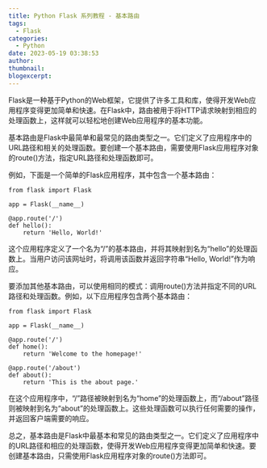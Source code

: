 ```yaml
---
title: Python Flask 系列教程 - 基本路由
tags:
  - Flask
categories:
  - Python
date: 2023-05-19 03:38:53
author:
thumbnail:
blogexcerpt:
---
```

Flask是一种基于Python的Web框架，它提供了许多工具和库，使得开发Web应用程序变得更加简单和快速。在Flask中，路由被用于将HTTP请求映射到相应的处理函数上，这样就可以轻松地创建Web应用程序的基本功能。

基本路由是Flask中最简单和最常见的路由类型之一。它们定义了应用程序中的URL路径和相关的处理函数。要创建一个基本路由，需要使用Flask应用程序对象的route()方法，指定URL路径和处理函数即可。

例如，下面是一个简单的Flask应用程序，其中包含一个基本路由：

```
from flask import Flask

app = Flask(__name__)

@app.route('/')
def hello():
    return 'Hello, World!'
```

这个应用程序定义了一个名为“/”的基本路由，并将其映射到名为“hello”的处理函数上。当用户访问该网址时，将调用该函数并返回字符串“Hello, World!”作为响应。

要添加其他基本路由，可以使用相同的模式：调用route()方法并指定不同的URL路径和处理函数。例如，以下应用程序包含两个基本路由：

```
from flask import Flask

app = Flask(__name__)

@app.route('/')
def home():
    return 'Welcome to the homepage!'

@app.route('/about')
def about():
    return 'This is the about page.'
```

在这个应用程序中，“/”路径被映射到名为“home”的处理函数上，而“/about”路径则被映射到名为“about”的处理函数上。这些处理函数可以执行任何需要的操作，并返回客户端需要的响应。

总之，基本路由是Flask中最基本和常见的路由类型之一。它们定义了应用程序中的URL路径和相应的处理函数，使得开发Web应用程序变得更加简单和快速。要创建基本路由，只需使用Flask应用程序对象的route()方法即可。
